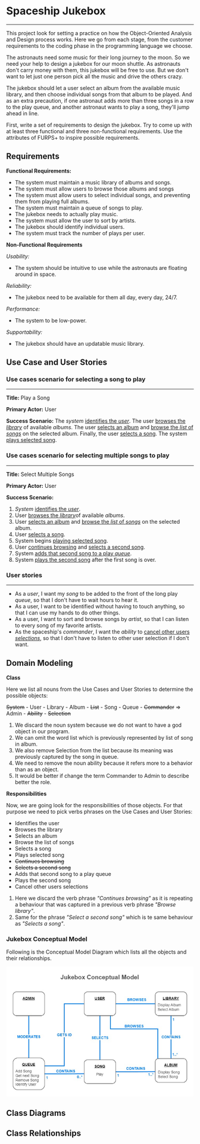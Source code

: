 # Spaceship Jukebox

-----
This project look for setting a practice on how the Object-Oriented Analysis and Design process
works. Here we go from each stage, from the customer requirements to the coding phase in the programming
language we choose.

The astronauts need some music for their long journey to the moon. So we need your help to design a
jukebox for our moon shuttle. As astronauts don't carry money with them, this jukebox will
be free to use. But we don't want to let just one person pick all the music and drive the others crazy.

The jukebox should let a user select an album from the available music library, and then choose
individual songs from that album to be played. And as an extra precaution, if one astronaut adds more
than three songs in a row to the play queue, and another astronaut wants to play a song, they'll jump
ahead in line.

First, write a set of requirements to design the jukebox. Try to come up with at least three functional
and three non-functional requirements. Use the attributes of FURPS+ to inspire possible requirements.

## Requirements
**Functional Requirements:**
- The system must maintain a music library of albums and songs. 
- The system must allow users to browse those albums and songs
- The system must allow users to select individual songs, and preventing them from playing full albums. 
- The system must maintain a queue of songs to play.
- The jukebox needs to actually play music. 
- The system must allow the user to sort by artists.
- The jukebox should identify individual users.
- The system must track the number of plays per user.

**Non-Functional Requirements**

*Usability:*
- The system should be intuitive to use while the astronauts are floating around in space.

*Reliability:* 
- The jukebox need to be available for them all day, every day, 24/7.

*Performance:*
- The system to be low-power.

*Supportability:* 
- The jukebox should have an updatable music library. 

## Use Case and User Stories

### Use cases scenario for selecting a song to play

---
**Title:** Play a Song

**Primary Actor:** User

**Success Scenario:** The *system* <u>identifies the *user*</u>. The user <u>browses the *library*</u> 
of available *albums*. The user <u>selects an album</u> and <u>browse the *list* of *songs*</u> on the 
selected album. Finally, the user <u>selects a song</u>. The system <u>plays selected song</u>.

### Use cases scenario for selecting multiple songs to play

---
**Title:** Select Multiple Songs

**Primary Actor:** User

**Success Scenario:**
1. *System* <u>identifies the *user*</u>. 
2. User <u>browses the *library*</u>of available *albums*. 
3. User <u>selects an album</u> and <u>browse the *list* of *songs*</u> on the selected album.
4. User <u>selects a song</u>. 
5. System begins <u>playing selected song</u>.
6. User <u>continues browsing</u> and <u>selects a second song</u>.
7. System <u>adds that second song to a play *queue*</u>.
8. System <u>plays the second song</u> after the first song is over.

### User stories

---
- As a *user*, I want my *song* to be added to the front of the long play *queue*, so that I don't 
have to wait hours to hear it.
- As a user, I want to be identified without having to touch anything, so that I can use my hands to 
do other things.
- As a user, I want to sort and browse songs by *artist*, so that I can listen to every song of my
favorite artists.
- As the spaceship's *commander*, I want the *ability* to <u>cancel other users *selections*</u>, so 
that I don't have to listen to other user selection if I don't want.

## Domain Modeling
**Class**

Here we list all nouns from the Use Cases and User Stories to determine the possible objects:

~~System~~ - User - Library - Album - ~~List~~ - Song - Queue - ~~Commander~~ => Admin - ~~Ability~~ - ~~Selection~~ 

1. We discard the noun system because we do not want to have a god object in our program.
2. We can omit the word list which is previously represented by list of song in album.
3. We also remove Selection from the list because its meaning was previously captured by the song in 
queue.
4. We need to remove the noun ability because it refers more to a behavior than as an object.
5. It would be better if change the term Commander to Admin to describe better the role.

**Responsibilities**

Now, we are going look for the responsibilities of those objects. For that purpose we need to pick verbs
phrases on the Use Cases and User Stories:

* Identifies the user 
* Browses the library 
* Selects an album 
* Browse the list of songs 
* Selects a song 
* Plays selected song 
* ~~Continues browsing~~ 
* ~~Selects a second song~~ 
* Adds that second song to a play queue 
* Plays the second song
* Cancel other users selections

1. Here we discard the verb phrase *"Continues browsing"* as it is repeating a behaviour that was 
captured in a previous verb phrase *"Browse library"*.
2. Same for the phrase *"Select a second song"* which is te same behaviour as *"Selects a song"*.

### Jukebox Conceptual Model
Following is the Conceptual Model Diagram which lists all the objects and their relationships.

[![Jukebox Conceptual Model](assets/conceptual-model-diagram.jpg)](assets/conceptual-model-diagram.jpg)

## Class Diagrams

## Class Relationships


